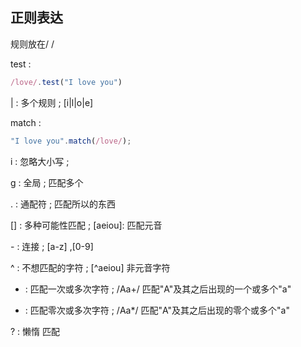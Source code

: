 ## 正则表达
规则放在/ /

test : 
```js
/love/.test("I love you") 
```

| : 多个规则 ;  [i|l|o|e] 

match : 
```js 
"I love you".match(/love/);
```

i : 忽略大小写 ;

g : 全局 ; 匹配多个

. : 通配符 ; 匹配所以的东西

[] : 多种可能性匹配 ; [aeiou]: 匹配元音

\- : 连接 ; [a-z] ,[0-9]

^ : 不想匹配的字符 ; [^aeiou] 非元音字符


+ : 匹配一次或多次字符 ; /Aa+/ 匹配"A"及其之后出现的一个或多个"a"

* : 匹配零次或多次字符 ; /Aa*/ 匹配"A"及其之后出现的零个或多个"a"

? : 懒惰 匹配

